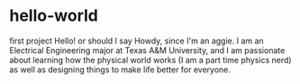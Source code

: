 # hello-world
first project
Hello! or should I say Howdy, since I'm an aggie. I am an Electrical Engineering major at Texas A&M University, and I am passionate about learning how the physical world works (I am a part time physics nerd) as well as designing things to make life better for everyone.
